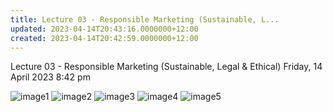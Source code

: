 ```yaml
---
title: Lecture 03 - Responsible Marketing (Sustainable, L...
updated: 2023-04-14T20:43:16.0000000+12:00
created: 2023-04-14T20:42:59.0000000+12:00
---
```


Lecture 03 - Responsible Marketing (Sustainable, Legal & Ethical)
Friday, 14 April 2023
8:42 pm

![image1](../../../../resources/3205b55a35cf4af6b5dbb517f36a23c2.png)
![image2](../../../../resources/4a2355685a854673a3399918c14a297c.png)
![image3](../../../../resources/36f89e4f780441158a98a9acb2c81133.png)
![image4](../../../../resources/f867535f9f394292b211706c7cbf0dfd.png)
![image5](../../../../resources/6d98793b9fb740658f40165bfffe453e.png)
